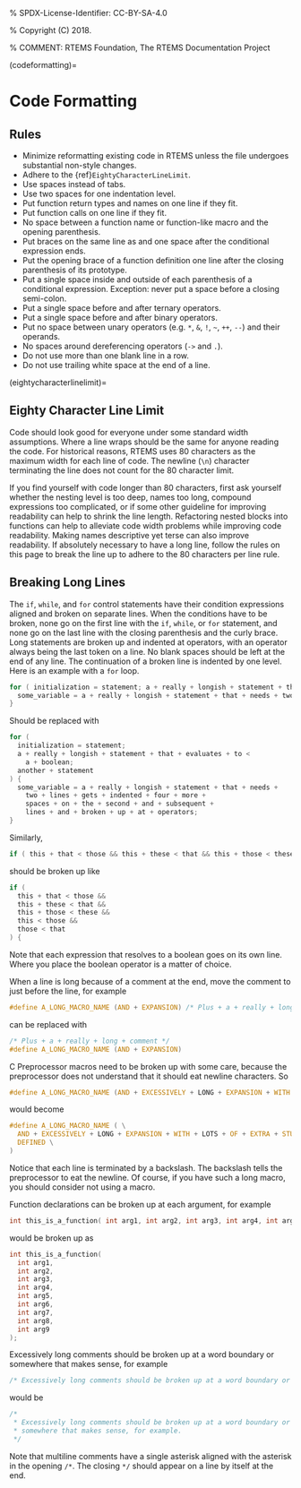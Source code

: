 % SPDX-License-Identifier: CC-BY-SA-4.0

% Copyright (C) 2018.

% COMMENT: RTEMS Foundation, The RTEMS Documentation Project

(codeformatting)=

# Code Formatting

## Rules

- Minimize reformatting existing code in RTEMS unless the file undergoes
  substantial non-style changes.
- Adhere to the {ref}`EightyCharacterLineLimit`.
- Use spaces instead of tabs.
- Use two spaces for one indentation level.
- Put function return types and names on one line if they fit.
- Put function calls on one line if they fit.
- No space between a function name or function-like macro and
  the opening parenthesis.
- Put braces on the same line as and one space after the
  conditional expression ends.
- Put the opening brace of a function definition one line after the closing
  parenthesis of its prototype.
- Put a single space inside and outside of each parenthesis of a conditional
  expression. Exception: never put a space before a closing semi-colon.
- Put a single space before and after ternary operators.
- Put a single space before and after binary operators.
- Put no space between unary operators (e.g. `*`, `&`, `!`, `~`, `++`, `--`)
  and their operands.
- No spaces around dereferencing operators (`->` and `.`).
- Do not use more than one blank line in a row.
- Do not use trailing white space at the end of a line.

(eightycharacterlinelimit)=

## Eighty Character Line Limit

Code should look good for everyone under some standard width assumptions.
Where a line wraps should be the same for anyone reading the code. For
historical reasons, RTEMS uses 80 characters as the maximum width for each line
of code. The newline (`\n`) character terminating the line does not count
for the 80 character limit.

If you find yourself with code longer than 80 characters, first ask yourself
whether the nesting level is too deep, names too long, compound expressions too
complicated, or if some other guideline for improving readability can help to
shrink the line length. Refactoring nested blocks into functions can help to
alleviate code width problems while improving code readability. Making names
descriptive yet terse can also improve readability. If absolutely necessary to
have a long line, follow the rules on this page to break the line up to adhere
to the 80 characters per line rule.

## Breaking Long Lines

The `if`, `while`, and `for` control statements have their condition
expressions aligned and broken on separate lines. When the conditions have to
be broken, none go on the first line with the `if`, `while`, or `for`
statement, and none go on the last line with the closing parenthesis and the
curly brace. Long statements are broken up and indented at operators, with an
operator always being the last token on a line. No blank spaces should be left
at the end of any line. The continuation of a broken line is indented by one
level. Here is an example with a `for` loop.

```c
for ( initialization = statement; a + really + longish + statement + that + evaluates + to < a + boolean; another + statement ) {
  some_variable = a + really + longish + statement + that + needs + two + lines + gets + indented + four + more + spaces + on + the + second + and + subsequent + lines + and + broken + up + at + operators;
}
```

Should be replaced with

```c
for (
  initialization = statement;
  a + really + longish + statement + that + evaluates + to <
    a + boolean;
  another + statement
) {
  some_variable = a + really + longish + statement + that + needs +
    two + lines + gets + indented + four + more +
    spaces + on + the + second + and + subsequent +
    lines + and + broken + up + at + operators;
}
```

Similarly,

```c
if ( this + that < those && this + these < that && this + those < these && this < those && those < that ) {
```

should be broken up like

```c
if (
  this + that < those &&
  this + these < that &&
  this + those < these &&
  this < those &&
  those < that
) {
```

Note that each expression that resolves to a boolean goes on its own line.
Where you place the boolean operator is a matter of choice.

When a line is long because of a comment at the end, move the comment to
just before the line, for example

```c
#define A_LONG_MACRO_NAME (AND + EXPANSION) /* Plus + a + really + long + comment */
```

can be replaced with

```c
/* Plus + a + really + long + comment */
#define A_LONG_MACRO_NAME (AND + EXPANSION)
```

C Preprocessor macros need to be broken up with some care, because the
preprocessor does not understand that it should eat newline characters. So

```c
#define A_LONG_MACRO_NAME (AND + EXCESSIVELY + LONG + EXPANSION + WITH + LOTS + OF + EXTRA + STUFF + DEFINED)
```

would become

```c
#define A_LONG_MACRO_NAME ( \
  AND + EXCESSIVELY + LONG + EXPANSION + WITH + LOTS + OF + EXTRA + STUFF + \
  DEFINED \
)
```

Notice that each line is terminated by a backslash.
The backslash tells the preprocessor to eat the newline. Of course, if you have
such a long macro, you should consider not using a macro.

Function declarations can be broken up at each argument, for example

```c
int this_is_a_function( int arg1, int arg2, int arg3, int arg4, int arg5, int arg6, int arg7, int arg8, int arg9 );
```

would be broken up as

```c
int this_is_a_function(
  int arg1,
  int arg2,
  int arg3,
  int arg4,
  int arg5,
  int arg6,
  int arg7,
  int arg8,
  int arg9
);
```

Excessively long comments should be broken up at a word boundary or somewhere
that makes sense, for example

```c
/* Excessively long comments should be broken up at a word boundary or somewhere that makes sense, for example */
```

would be

```c
/*
 * Excessively long comments should be broken up at a word boundary or
 * somewhere that makes sense, for example.
 */
```

Note that multiline comments have a single asterisk aligned with the asterisk
in the opening `/*`. The closing `*/` should appear on a line by itself at
the end.

